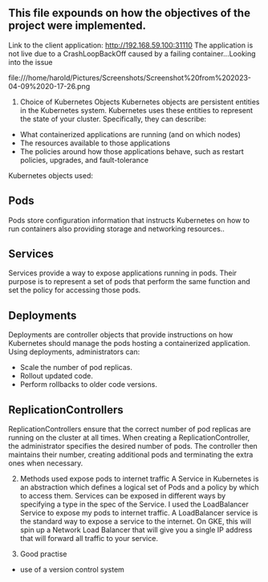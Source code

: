 ## This file expounds on how the objectives of the project were implemented.

Link to the client application: http://192.168.59.100:31110
The application is not live due to a CrashLoopBackOff caused by a failing container...Looking into the issue

file:///home/harold/Pictures/Screenshots/Screenshot%20from%202023-04-09%2020-17-26.png

1. Choice of Kubernetes Objects
Kubernetes objects are persistent entities in the Kubernetes system. Kubernetes uses these entities to represent the state of your cluster. Specifically, they can describe:
* What containerized applications are running (and on which nodes)
* The resources available to those applications
* The policies around how those applications behave, such as restart policies, upgrades, and fault-tolerance

Kubernetes objects used:
## Pods
Pods  store configuration information that instructs Kubernetes on how to run containers also providing storage and networking resources..
## Services
Services provide a way to expose applications running in pods. Their purpose is to represent a set of pods that perform the same function and set the policy for accessing those pods.
## Deployments
Deployments are controller objects that provide instructions on how Kubernetes should manage the pods hosting a containerized application. Using deployments, administrators can:
* Scale the number of pod replicas.
* Rollout updated code.
* Perform rollbacks to older code versions.

## ReplicationControllers
ReplicationControllers ensure that the correct number of pod replicas are running on the cluster at all times. When creating a ReplicationController, the administrator specifies the desired number of pods. The controller then maintains their number, creating additional pods and terminating the extra ones when necessary.

2. Methods used expose pods to internet traffic
A Service in Kubernetes is an abstraction which defines a logical set of Pods and a policy by which to access them.
Services can be exposed in different ways by specifying a type in the spec of the Service.
I used the LoadBalancer Service to expose my pods to internet traffic.
A LoadBalancer service is the standard way to expose a service to the internet. On GKE, this will spin up a Network Load Balancer that will give you a single IP address that will forward all traffic to your service.

3.  Good practise
* use of a version control system

